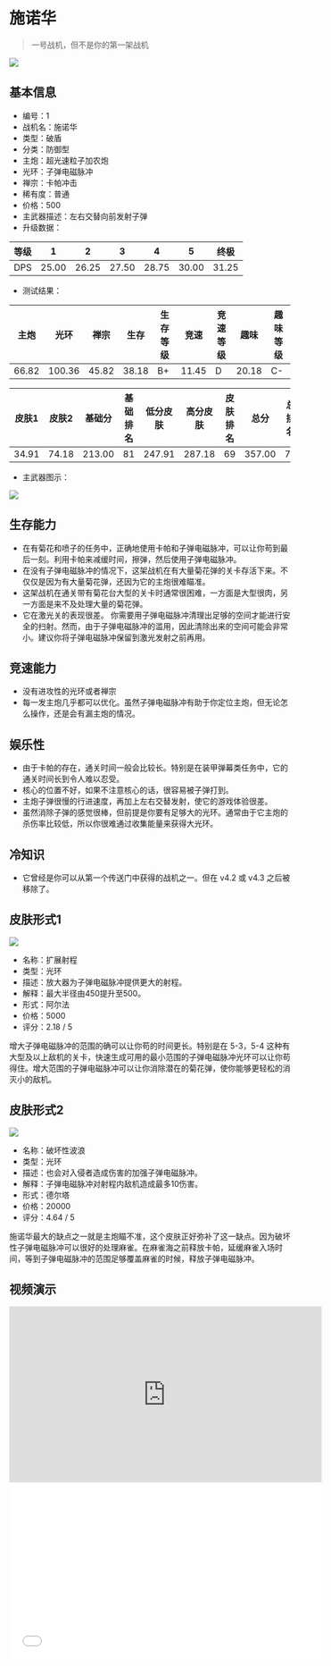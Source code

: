 # 施诺华

> 一号战机，但不是你的第一架战机

<img src="/ships/ship_1.png" style={{zoom:1}}/>

## 基本信息

- 编号：1
- 战机名：施诺华
- 类型：破盾
- 分类：防御型
- 主炮：超光速粒子加农炮
- 光环：子弹电磁脉冲
- 禅宗：卡帕冲击
- 稀有度：普通
- 价格：500
- 主武器描述：左右交替向前发射子弹
- 升级数据：

| 等级 | 1 | 2 | 3 | 4 | 5 | 终极 |
|--|--|--|--|--|--|--|
| DPS | 25.00 | 26.25 | 27.50 | 28.75 | 30.00 | 31.25 |

- 测试结果：

| 主炮 | 光环 | 禅宗 | 生存 | 生存等级 | 竞速 | 竞速等级 | 趣味 | 趣味等级 |
|--|--|--|--|--|--|--|--|--|
| 66.82 | 100.36 | 45.82 | 38.18 | B+ | 11.45 | D | 20.18 | C- |

| 皮肤1 | 皮肤2 | 基础分 | 基础排名 | 低分皮肤 | 高分皮肤 | 皮肤排名 | 总分 | 总排名 |
|--|--|--|--|--|--|--|--|--|
| 34.91 | 74.18 | 213.00 | 81 | 247.91 | 287.18 | 69 | 357.00 | 75 |

- 主武器图示：

<img src="/illustration/main_1.gif" style={{zoom:1}}/>

## 生存能力

- 在有菊花和喷子的任务中，正确地使用卡帕和子弹电磁脉冲，可以让你苟到最后一刻。利用卡帕来减缓时间，擦弹，然后使用子弹电磁脉冲。
- 在没有子弹电磁脉冲的情况下，这架战机在有大量菊花弹的关卡存活下来。不仅仅是因为有大量菊花弹，还因为它的主炮很难瞄准。
- 这架战机在通关带有菊花台大型的关卡时通常很困难，一方面是大型很肉，另一方面是来不及处理大量的菊花弹。
- 它在激光关的表现很差。 你需要用子弹电磁脉冲清理出足够的空间才能进行安全的扫射。然而，由于子弹电磁脉冲的滥用，因此清除出来的空间可能会非常小。建议你将子弹电磁脉冲保留到激光发射之前再用。

## 竞速能力

- 没有进攻性的光环或者禅宗
- 每一发主炮几乎都可以优化。虽然子弹电磁脉冲有助于你定位主炮，但无论怎么操作，还是会有漏主炮的情况。

## 娱乐性

- 由于卡帕的存在，通关时间一般会比较长。特别是在装甲弹幕类任务中，它的通关时间长到令人难以忍受。
- 核心的位置不好，如果不注意核心的话，很容易被子弹打到。
- 主炮子弹很慢的行进速度，再加上左右交替发射，使它的游戏体验很差。
- 虽然消除子弹的感觉很棒，但前提是你要有足够大的光环。通常由于它主炮的杀伤率比较低，所以你很难通过收集能量来获得大光环。

## 冷知识

- 它曾经是你可以从第一个传送门中获得的战机之一。但在 v4.2 或 v4.3 之后被移除了。

## 皮肤形式1

<img src="/ships/ship_1_apex_1.png" style={{zoom:1}}/>

- 名称：扩展射程
- 类型：光环
- 描述：放大器为子弹电磁脉冲提供更大的射程。
- 解释：最大半径由450提升至500。
- 形式：阿尔法
- 价格：5000
- 评分：2.18 / 5

增大子弹电磁脉冲的范围的确可以让你苟的时间更长。特别是在 5-3，5-4 这种有大型及以上敌机的关卡，快速生成可用的最小范围的子弹电磁脉冲光环可以让你苟得住。增大范围的子弹电磁脉冲可以让你消除潜在的菊花弹，使你能够更轻松的消灭小的敌机。

## 皮肤形式2

<img src="/ships/ship_1_apex_2.png" style={{zoom:1}}/>

- 名称：破坏性波浪
- 类型：光环
- 描述：也会对入侵者造成伤害的加强子弹电磁脉冲。
- 解释：子弹电磁脉冲对射程内敌机造成最多10伤害。
- 形式：德尔塔
- 价格：20000
- 评分：4.64 / 5

施诺华最大的缺点之一就是主炮瞄不准，这个皮肤正好弥补了这一缺点。因为破坏性子弹电磁脉冲可以很好的处理麻雀。在麻雀海之前释放卡帕，延缓麻雀入场时间，等到子弹电磁脉冲的范围足够覆盖麻雀的时候，释放子弹电磁脉冲。

## 视频演示

<iframe width="560" height="315" src="https://www.youtube.com/embed/AabTdOD7HHg?si=u2whdsm8CqmH81gV" title="YouTube video player" frameborder="0" allow="accelerometer; autoplay; clipboard-write; encrypted-media; gyroscope; picture-in-picture; web-share" referrerpolicy="strict-origin-when-cross-origin" allowfullscreen></iframe>

<br/>

<iframe width="560" height="315" src="//player.bilibili.com/player.html?aid=213258596&bvid=BV1Ha411v73V&cid=581147693&p=1&autoplay=false" scrolling="no" border="0" frameborder="no" allow="accelerometer; autoplay; clipboard-write; encrypted-media; gyroscope; picture-in-picture; web-share" framespacing="0" allowfullscreen="true"> </iframe>